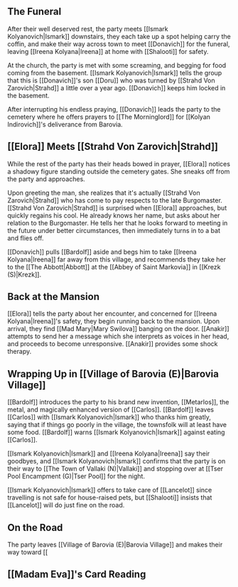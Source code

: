 ## The Funeral
After their well deserved rest, the party meets [[Ismark Kolyanovich|Ismark]] downstairs, they each take up a spot helping carry the coffin, and make their way across town to meet [[Donavich]] for the funeral, leaving [[Ireena Kolyana|Ireena]] at home with [[Shalooti]] for safety.

At the church, the party is met with some screaming, and begging for food coming from the basement. [[Ismark Kolyanovich|Ismark]] tells the group that this is [[Donavich]]'s son [[Doru]] who was turned by [[Strahd Von Zarovich|Strahd]] a little over a year ago. [[Donavich]] keeps him locked in the basement.

After interrupting his endless praying, [[Donavich]] leads the party to the cemetery where he offers prayers to [[The Morninglord]] for [[Kolyan Indirovich]]'s deliverance from Barovia.

## [[Elora]] Meets [[Strahd Von Zarovich|Strahd]]
While the rest of the party has their heads bowed in prayer, [[Elora]] notices a shadowy figure standing outside the cemetery gates. She sneaks off from the party and approaches.

Upon greeting the man, she realizes that it's actually [[Strahd Von Zarovich|Strahd]] who has come to pay respects to the late Burgomaster. [[Strahd Von Zarovich|Strahd]] is surprised when [[Elora]] approaches, but quickly regains his cool. He already knows her name, but asks about her relation to the Burgomaster. He tells her that he looks forward to meeting in the future under better circumstances, then immediately turns in to a bat and flies off.

[[Donavich]] pulls [[Bardolf]] aside and begs him to take [[Ireena Kolyana|Ireena]] far away from this village, and recommends they take her to the [[The Abbott|Abbott]] at the [[Abbey of Saint Markovia]] in [[Krezk (S)|Krezk]].

## Back at the Mansion
[[Elora]] tells the party about her encounter, and concerned for [[Ireena Kolyana|Ireena]]'s safety, they begin running back to the mansion. Upon arrival, they find [[Mad Mary|Mary Swilova]] banging on the door. [[Anakir]] attempts to send her a message which she interprets as voices in her head, and proceeds to become unresponsive. [[Anakir]] provides some shock therapy.

## Wrapping Up in [[Village of Barovia (E)|Barovia Village]]
[[Bardolf]] introduces the party to his brand new invention, [[Metarlos]], the metal, and magically enhanced version of [[Carlos]]. [[Bardolf]] leaves [[Carlos]] with [[Ismark Kolyanovich|Ismark]] who thanks him greatly, saying that if things go poorly in the village, the townsfolk will at least have some food. [[Bardolf]] warns [[Ismark Kolyanovich|Ismark]] against eating [[Carlos]].

[[Ismark Kolyanovich|Ismark]] and [[Ireena Kolyana|Ireena]] say their goodbyes, and [[Ismark Kolyanovich|Ismark]] confirms that the party is on their way to [[The Town of Vallaki (N)|Vallaki]] and stopping over at [[Tser Pool Encampment (G)|Tser Pool]] for the night.

[[Ismark Kolyanovich|Ismark]] offers to take care of [[Lancelot]] since travelling is not safe for house-raised pets, but [[Shalooti]] insists that [[Lancelot]] will do just fine on the road.

## On the Road
The party leaves [[Village of Barovia (E)|Barovia Village]] and makes their way toward [[

## [[Madam Eva]]'s Card Reading